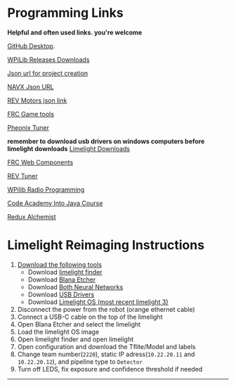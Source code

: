 # Programming Links

**Helpful and often used links. you're welcome**

[GitHub Desktop](https://desktop.github.com/).

[WPiLib Releases Downloads](https://github.com/wpilibsuite/allwpilib/releases) 

[Json url for project creation](https://maven.ctr-electronics.com/release/com/ctre/phoenix/Phoenix5-frc2023-latest.json)

[NAVX Json URL](https://dev.studica.com/releases/2023/NavX.json)

[REV Motors json link](https://software-metadata.revrobotics.com/REVLib-2023.json)

[FRC Game tools](https://www.ni.com/en/support/downloads/drivers/download.frc-game-tools.html#479842)

[Pheonix Tuner](https://apps.microsoft.com/detail/phoenix-tuner/9NVV4PWDW27Z?hl=en-us&gl=US)

**remember to download usb drivers on windows computers before limelight downloads**
[Limelight Downloads](https://limelightvision.io/pages/downloads)

[FRC Web Components](https://github.com/frc-web-components/frc-web-components/releases)

[REV Tuner](https://docs.revrobotics.com/rev-hardware-client/)

[WPilib Radio Programming](https://docs.wpilib.org/en/stable/docs/zero-to-robot/step-3/radio-programming.html)

[Code Academy Into Java Course](https://www.codecademy.com/learn/java-introduction)

[Redux Alchemist](https://github.com/Redux-Robotics/Alchemist/releases)

# Limelight Reimaging Instructions
1. [Download the following tools](https://limelightvision.io/pages/downloads) 
   - Download [limelight finder](https://limelightvision.io/pages/downloads)
   - Download [Blana Etcher](https://limelightvision.io/pages/downloads)
   - Download [Both Neural Networks](https://limelightvision.io/pages/downloads)
   - Download [USB Drivers](https://limelightvision.io/pages/downloads)
   - Download [Limelight OS (most recent limelight 3)](https://limelightvision.io/pages/downloads)
2. Disconnect the power from the robot (orange ethernet cable)
3. Connect a USB-C cable on the top of the limelight
4. Open Blana Etcher and select the limelight 
5. Load the limelight OS image
6. Open limelight finder and open limelight
7. Open configuration and download the Tflite/Model and labels
8. Change team number(`2220`), static IP adress(`10.22.20.11` and `10.22.20.12`), and pipeline type to `Detector`
9. Turn off LEDS, fix exposure and confidence threshold if needed
---
